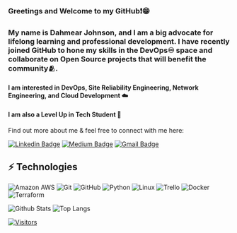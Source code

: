 ### Greetings and Welcome to my GitHub❗️😁

### My name is Dahmear Johnson, and I am a big advocate for lifelong learning and professional development.  I have recently joined GitHub to hone my skills in the DevOps♾️ space and collaborate on Open Source projects that will benefit the community🫂.

#### I am interested in DevOps, Site Reliability Engineering, Network Engineering, and Cloud Development ☁️
 
#### I am also a Level Up in Tech Student 🏫

<!-- Introduce yourself and give a brief introduction about yourself here.  Also include what tech you're interested in and what you are currently learning -->

Find out more about me & feel free to connect with me here:

<!-- Replace the fields below with the information requested. Remember to remove the encapsulating <> characters. For spaces in names, use %20 (e.g. Broadus%20Palmer) -->

[![Linkedin Badge](https://img.shields.io/badge/-Dahmear%20Johnson-blue?style=flat-square&logo=Linkedin&logoColor=white&link=https://www.linkedin.com/in/dahmearjohnson/)](https://www.linkedin.com/in/dahmearjohnson/)
[![Medium Badge](https://img.shields.io/badge/Dahmear%20Johnson-12100E?style=flat-square&logo=medium&logoColor=white&link=https://medium.com/@dahmearjohnson)](https://medium.com/@dahmearjohnson)
[![Gmail Badge](https://img.shields.io/badge/-Dahmearjohnson@gmail.com-c14438?style=flat-square&logo=Gmail&logoColor=white&link=mailto:DahmearJohnson@gmail.com)](mailto:DahmearJohnson@gmail.com)

## ⚡ Technologies

<!-- Check out the Badges folder for more badges -->

![Amazon AWS](https://img.shields.io/badge/Amazon%20AWS-232F3E?style=flat-square&logo=amazon-aws)
![Git](https://img.shields.io/badge/-Git-black?style=flat-square&logo=git)
![GitHub](https://img.shields.io/badge/-GitHub-181717?style=flat-square&logo=github)
![Python](https://img.shields.io/badge/-Python-black?style=flat-square&logo=Python)
![Linux](https://img.shields.io/badge/Linux-FCC624?style=flat-square&logo=linux&logoColor=black)
![Trello](https://img.shields.io/badge/Trello-%23026AA7.svg?style=flat-square&logo=Trello&logoColor=white)
![Docker](https://img.shields.io/badge/docker-%230db7ed.svg?style=for-the-badge&logo=docker&logoColor=white)
![Terraform](https://img.shields.io/badge/terraform-%235835CC.svg?style=for-the-badge&logo=terraform&logoColor=white)

<!-- Replace the fields below with the information requested. Remember to remove the encapsulating <> characters. -->

![Github Stats](https://github-readme-stats.vercel.app/api?username=dahjohnson&count_private=true&show_icons=true&include_all_commits=true)
![Top Langs](https://github-readme-stats.vercel.app/api/top-langs/?username=dahjohnson&hide=TeX&layout=compact)


[![Visitors](https://api.visitorbadge.io/api/visitors?path=dahjohnson%2Fdahjohnson&label=VISITORS&countColor=%23263759)](https://visitorbadge.io/status?path=dahjohnson%2Fdahjohnson)
